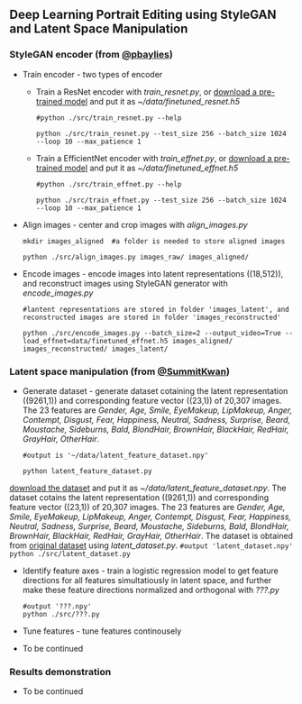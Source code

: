 ## Deep Learning Portrait Editing using StyleGAN and Latent Space Manipulation


### StyleGAN encoder (from [@pbaylies](https://github.com/pbaylies/stylegan-encoder))

* Train encoder - two types of encoder
    * Train a ResNet encoder with *train_resnet.py*, or [download a pre-trained model](https://drive.google.com/open?id=1tZLucJ1pZ8GA9JTRwF9d-Thr0zhR-i6l) and put it as *~/data/finetuned_resnet.h5*
      ```
      #python ./src/train_resnet.py --help

      python ./src/train_resnet.py --test_size 256 --batch_size 1024 --loop 10 --max_patience 1
      ```
    
    * Train a EfficientNet encoder with *train_effnet.py*, or [download a pre-trained model](https://drive.google.com/open?id=1LFTlv0RFo2zXz2GKVEYZDBRL7wFIj5Cc) and put it as *~/data/finetuned_effnet.h5*
      ```
      #python ./src/train_effnet.py --help
      
      python ./src/train_effnet.py --test_size 256 --batch_size 1024 --loop 10 --max_patience 1
      ```


* Align images - center and crop images with *align_images.py*
  ```
  mkdir images_aligned  #a folder is needed to store aligned images

  python ./src/align_images.py images_raw/ images_aligned/
  ```


* Encode images - encode images into latent representations ((18,512)), and reconstruct images using StyleGAN generator with *encode_images.py*
  ```
  #lantent representations are stored in folder 'images_latent', and reconstructed images are stored in folder 'images_reconstructed'
    
  python ./src/encode_images.py --batch_size=2 --output_video=True --load_effnet=data/finetuned_effnet.h5 images_aligned/ images_reconstructed/ images_latent/
  ```


### Latent space manipulation (from [@SummitKwan](https://github.com/SummitKwan/transparent_latent_gan))
* Generate dataset - generate dataset cotaining the latent representation ((9261,1)) and corresponding feature vector ((23,1)) of 20,307 images. The 23 features are *Gender, Age, Smile, EyeMakeup, LipMakeup, Anger, Contempt, Disgust, Fear, Happiness, Neutral, Sadness, Surprise, Beard, Moustache, Sideburns, Bald, BlondHair, BrownHair, BlackHair, RedHair, GrayHair, OtherHair*. 
  ```
  #output is '~/data/latent_feature_dataset.npy'
    
  python latent_feature_dataset.py
  ```

[download the dataset](https://drive.google.com/open?id=161rQuFYWObxNrzcKoI1bDp9eRmBZFLlg) and put it as *~/data/latent_feature_dataset.npy*. The dataset cotains the latent representation ((9261,1)) and corresponding feature vector ((23,1)) of 20,307 images. The 23 features are *Gender, Age, Smile, EyeMakeup, LipMakeup, Anger, Contempt, Disgust, Fear, Happiness, Neutral, Sadness, Surprise, Beard, Moustache, Sideburns, Bald, BlondHair, BrownHair, BlackHair, RedHair, GrayHair, OtherHair*. The dataset is obtained from [original dataset](https://drive.google.com/uc?id=1xMM3AFq0r014IIhBLiMCjKJJvbhLUQ9t) using *latent_dataset.py*.
    ```
    #output 'latent_dataset.npy'
    python ./src/latent_dataset.py
    ```

* Identify feature axes - train a logistic regression model to get feature directions for all features simultatiously in latent space, and further make these feature directions normalized and orthogonal with *???.py*
    ```
    #output '???.npy'
    python ./src/???.py
    ```

* Tune features - tune features continousely

* To be continued

### Results demonstration
* To be continued

